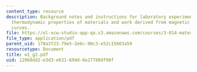 ```yaml
---
content_type: resource
description: Background notes and instructions for laboratory experiments on quantifying
  thermodynamic properties of materials and work derived from magnetic hysteresis
  curves.
file: https://ol-ocw-studio-app-qa.s3.amazonaws.com/courses/3-014-materials-laboratory-fall-2006/12068dd2e3d3e631694d0a17780df98f_w1_g2.pdf
file_type: application/pdf
parent_uid: 178a3f23-79e5-2e6c-90c3-e52c15603a59
resourcetype: Document
title: w1_g2.pdf
uid: 12068dd2-e3d3-e631-694d-0a17780df98f
---
```

